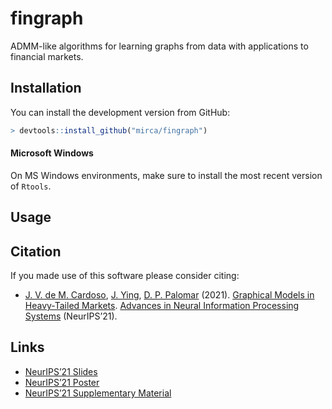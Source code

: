 <!-- README.md is generated from README.Rmd. Please edit that file -->

fingraph
========

ADMM-like algorithms for learning graphs from data with applications to
financial markets.

Installation
------------

You can install the development version from GitHub:

``` r
> devtools::install_github("mirca/fingraph")
```

#### Microsoft Windows

On MS Windows environments, make sure to install the most recent version
of `Rtools`.

Usage
-----

Citation
--------

If you made use of this software please consider citing:

-   [J. V. de M. Cardoso](https://mirca.github.io), [J.
    Ying](https://github.com/jxying), [D. P.
    Palomar](https://www.danielppalomar.com) (2021). [Graphical Models
    in Heavy-Tailed
    Markets](https://palomar.home.ece.ust.hk/papers/2021/CardosoYingPalomar-NeurIPS2021.pdf).
    [Advances in Neural Information Processing
    Systems](https://neurips.cc/Conferences/2021) (NeurIPS’21).

Links
-----

-   [NeurIPS’21
    Slides](https://palomar.home.ece.ust.hk/papers/2021/CardosoYingPalomar-NeurIPS2021-slides.pdf)
-   [NeurIPS’21
    Poster](https://palomar.home.ece.ust.hk/papers/2021/CardosoYingPalomar-NeurIPS2021-poster.png)
-   [NeurIPS’21 Supplementary
    Material](https://palomar.home.ece.ust.hk/papers/2021/CardosoYingPalomar-NeurIPS2021-supplemental.pdf)
